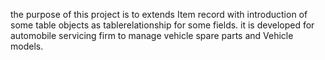 the purpose of this project is to extends Item record with introduction of some table objects as tablerelationship for some fields. it is developed for automobile servicing firm to manage vehicle spare parts and Vehicle models. 

